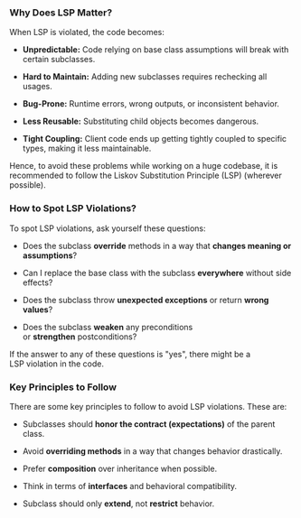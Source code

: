 ### Why Does LSP Matter?

When LSP is violated, the code becomes:

*   **Unpredictable:** Code relying on base class assumptions will break with certain subclasses.
    
*   **Hard to Maintain:** Adding new subclasses requires rechecking all usages.
    
*   **Bug-Prone:** Runtime errors, wrong outputs, or inconsistent behavior.
    
*   **Less Reusable:** Substituting child objects becomes dangerous.
    
*   **Tight Coupling:** Client code ends up getting tightly coupled to specific types, making it less maintainable.
    

Hence, to avoid these problems while working on a huge codebase, it is recommended to follow the Liskov Substitution Principle (LSP) (wherever possible).

### How to Spot LSP Violations?

To spot LSP violations, ask yourself these questions:

*   Does the subclass **override** methods in a way that **changes meaning or assumptions**?
    
*   Can I replace the base class with the subclass **everywhere** without side effects?
    
*   Does the subclass throw **unexpected exceptions** or return **wrong values**?
    
*   Does the subclass **weaken** any preconditions or **strengthen** postconditions?
    

If the answer to any of these questions is "yes", there might be a LSP violation in the code.

### Key Principles to Follow

There are some key principles to follow to avoid LSP violations. These are:

*   Subclasses should **honor the contract (expectations)** of the parent class.
    
*   Avoid **overriding methods** in a way that changes behavior drastically.
    
*   Prefer **composition** over inheritance when possible.
    
*   Think in terms of **interfaces** and behavioral compatibility.
    
*   Subclass should only **extend**, not **restrict** behavior.
